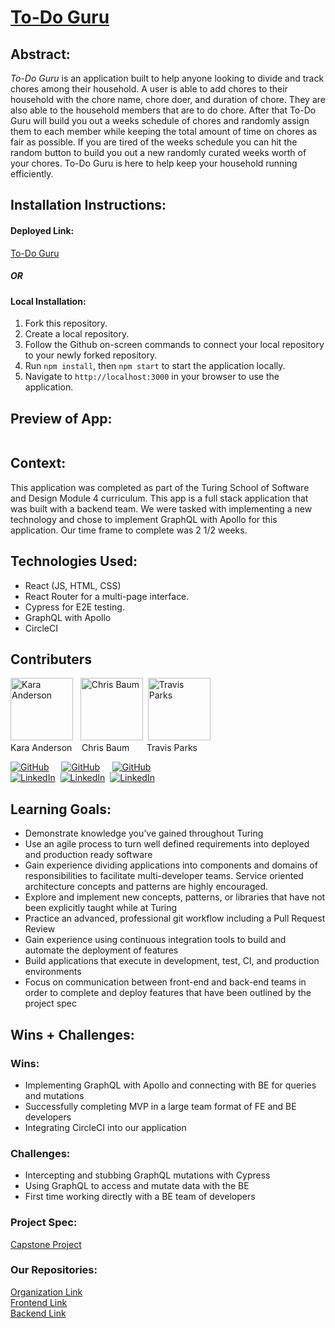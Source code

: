 # [To-Do Guru](https://to-do-guru-ui.vercel.app/)


## Abstract:

[//]: <>

*To-Do Guru* is an application built to help anyone looking to divide and track chores among their household. A user is able to add chores to their household with the chore name, chore doer, and duration of chore. They are also able to the household members that are to do chore. After that To-Do Guru will build you out a weeks schedule of chores and randomly assign them to each member while keeping the total amount of time on chores as fair as possible. If you are tired of the weeks schedule you can hit the random button to build you out a new randomly curated weeks worth of your chores. To-Do Guru is here to help keep your household running efficiently.



## Installation Instructions:

[//]: <>

#### **Deployed Link:**
[To-Do Guru](https://to-do-guru-ui.vercel.app/)

##### OR

#### **Local Installation**:
1. Fork this repository.
1. Create a local repository.
1. Follow the Github on-screen commands to connect your local repository to your newly forked repository.
1. Run `npm install`, then `npm start` to start the application locally.
1. Navigate to `http://localhost:3000` in your browser to use the application. 
  
## Preview of App:

[//]: <>
![]()

## Context:

[//]: <>

This application was completed as part of the Turing School of Software and Design Module 4 curriculum.  This app is a full stack application that was built with a backend team. We were tasked with implementing a new technology and chose to implement GraphQL with Apollo for this application. Our time frame to complete was 2 1/2 weeks.

## Technologies Used:

[//]: <>
- React (JS, HTML, CSS)
- React Router for a multi-page interface.
- Cypress for E2E testing.
- GraphQL with Apollo
- CircleCI

## Contributers

<img alt="Kara Anderson" width="100" src="https://avatars.githubusercontent.com/u/114871395?v=4"/>&nbsp;&nbsp;  <img alt="Chris Baum" width="100" src="https://avatars.githubusercontent.com/u/24902544?v=4"/>&nbsp;  <img alt="Travis Parks" width="100" src="https://avatars.githubusercontent.com/u/116752855?v=4"/> <br>
Kara Anderson &nbsp;&nbsp;  Chris Baum &nbsp;&nbsp;&nbsp;&nbsp;&nbsp;  Travis Parks <br>

[![GitHub][github-shield]][github-kara]&nbsp;&nbsp;&nbsp;&nbsp; [![GitHub][github-shield]][github-chris]&nbsp;&nbsp;&nbsp;&nbsp; [![GitHub][github-shield]][github-travis] <br>
[![LinkedIn][linkedin-shield]][linkedin-kara]&nbsp;&nbsp;[![LinkedIn][linkedin-shield]][linkedin-chris]&nbsp;&nbsp;[![LinkedIn][linkedin-shield]][linkedin-travis]
  

## Learning Goals:

[//]: <>

- Demonstrate knowledge you’ve gained throughout Turing
- Use an agile process to turn well defined requirements into deployed and production ready software
- Gain experience dividing applications into components and domains of responsibilities to facilitate multi-developer teams. Service oriented architecture concepts and patterns are highly encouraged.
- Explore and implement new concepts, patterns, or libraries that have not been explicitly taught while at Turing
- Practice an advanced, professional git workflow including a Pull Request Review
- Gain experience using continuous integration tools to build and automate the deployment of features
- Build applications that execute in development, test, CI, and production environments
- Focus on communication between front-end and back-end teams in order to complete and deploy features that have been outlined by the project spec


## Wins + Challenges:

[//]: <>

### Wins:

- Implementing GraphQL with Apollo and connecting with BE for queries and mutations 
- Successfully completing MVP in a large team format of FE and BE developers
- Integrating CircleCI into our application

### Challenges:

- Intercepting and stubbing GraphQL mutations with Cypress
- Using GraphQL to access and mutate data with the BE
- First time working directly with a BE team of developers


### Project Spec: 

[Capstone Project](https://mod4.turing.edu/projects/capstone/)

### Our Repositories:

[Organization Link](https://github.com/to-do-guru) <br>
[Frontend Link](https://github.com/to-do-guru/to-do-guru-ui)<br>
[Backend Link](https://github.com/to-do-guru/to-do-guru-api) 




[github-shield]: https://img.shields.io/badge/GitHub-181717.svg?style=for-the-badge&logo=GitHub&logoColor=white
[github-travis]: https://github.com/LeftyLincoln
[github-kara]: https://github.com/Kanderson58
[github-chris]: https://github.com/qrispi

[linkedin-shield]: https://img.shields.io/badge/-LinkedIn-black.svg?style=for-the-badge&logo=linkedin&colorB=555
[linkedin-travis]: https://www.linkedin.com/in/travis-l-parks/
[linkedin-kara]: https://www.linkedin.com/in/kara-anderson8/
[linkedin-chris]: https://www.linkedin.com/in/c-baum/
